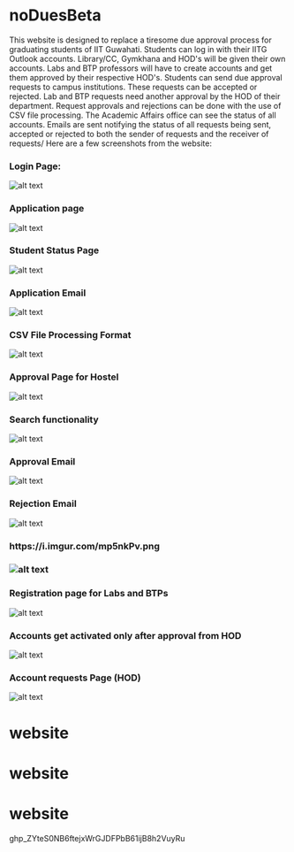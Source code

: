 # noDuesBeta

This website is designed to replace a tiresome due approval process for graduating students of IIT Guwahati. Students can log in with their IITG Outlook accounts. Library/CC, Gymkhana and HOD's will be given their own accounts. Labs and BTP professors will have to create accounts and get them approved by their respective HOD's. Students can send due approval requests to campus institutions. These requests can be accepted or rejected. Lab and BTP requests need another approval by the HOD of their department.
Request approvals and rejections can be done with the use of CSV file processing. The Academic Affairs office can see the status of all accounts. Emails are sent notifying the status of all requests being sent, accepted or rejected to both the sender of requests and the receiver of requests/
Here are a few screenshots from the website:

<h3>Login Page:</h3>

![alt text](https://i.imgur.com/u58ccfm.jpg)

<h3>Application page</h3>

![alt text](https://i.imgur.com/UJScyNQ.png)

<h3>Student Status Page</h3>

![alt text](https://i.imgur.com/XWEcye6.png)

<h3>Application Email</h3>

![alt text](https://i.imgur.com/2IRIUwx.png)

<h3>CSV File Processing Format</h3>

![alt text](https://i.imgur.com/yeE3Qbp.png)

<h3>Approval Page for Hostel</h3>

![alt text](https://i.imgur.com/F8WbGea.png)

<h3>Search functionality</h3>

![alt text](https://i.imgur.com/r3U3E2N.png)

<h3>Approval Email</h3>

![alt text](https://i.imgur.com/2HerMAy.png)

<h3>Rejection Email</h3>

![alt text](https://i.imgur.com/VyHXBxW.png)

<h3>https://i.imgur.com/mp5nkPv.png<h3>

![alt text](https://i.imgur.com/mp5nkPv.png)

<h3>Registration page for Labs and BTPs</h3>

![alt text](https://i.imgur.com/fUUyIoC.jpg)

<h3>Accounts get activated only after approval from HOD</h3>

![alt text](https://i.imgur.com/arJO10k.png)

<h3>Account requests Page (HOD)</h3>

![alt text](https://i.imgur.com/UvBXLvg.png)
# website
# website
# website


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
